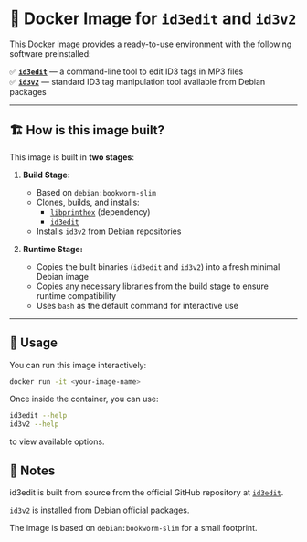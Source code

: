 # 🎵 Docker Image for `id3edit` and `id3v2`

This Docker image provides a ready-to-use environment with the following software preinstalled:

✅ **[`id3edit`](https://github.com/rstemmer/id3edit)** — a command-line tool to edit ID3 tags in MP3 files  
✅ **[`id3v2`](https://linux.die.net/man/1/id3v2)** — standard ID3 tag manipulation tool available from Debian packages

---

## 🏗️ How is this image built?

This image is built in **two stages**:

1. **Build Stage:**
   - Based on `debian:bookworm-slim`
   - Clones, builds, and installs:
     - [`libprinthex`](https://github.com/rstemmer/libprinthex) (dependency)
     - [`id3edit`](https://github.com/rstemmer/id3edit)
   - Installs `id3v2` from Debian repositories

2. **Runtime Stage:**
   - Copies the built binaries (`id3edit` and `id3v2`) into a fresh minimal Debian image
   - Copies any necessary libraries from the build stage to ensure runtime compatibility
   - Uses `bash` as the default command for interactive use

---

## 🚀 Usage

You can run this image interactively:

```bash
docker run -it <your-image-name>
```
Once inside the container, you can use:

```bash
id3edit --help
id3v2 --help
```
to view available options.

## 📝 Notes
id3edit is built from source from the official GitHub repository at [`id3edit`](https://github.com/rstemmer/id3edit).

```id3v2``` is installed from Debian official packages.

The image is based on ```debian:bookworm-slim``` for a small footprint.
